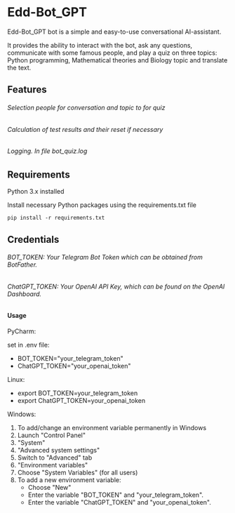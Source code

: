 # Edd-Bot_GPT
Edd-Bot_GPT bot is a simple and easy-to-use conversational AI-assistant.

It provides the ability to interact with the bot, ask any questions, communicate with some famous people, 
and play a quiz on three topics: Python programming, Mathematical theories and Biology topic and translate the text.

## Features

###### Selection people for conversation and topic to for quiz

###### Calculation of test results and their reset if necessary

###### Logging. In file bot_quiz.log

## Requirements
Python 3.x installed

Install necessary Python packages using the requirements.txt file

`pip install -r requirements.txt`

## Credentials

###### BOT_TOKEN: Your Telegram Bot Token which can be obtained from BotFather.

###### ChatGPT_TOKEN: Your OpenAI API Key, which can be found on the OpenAI Dashboard.

#### Usage

PyCharm:

set in .env file:
* BOT_TOKEN="your_telegram_token"
* ChatGPT_TOKEN="your_openai_token"

Linux:
* export BOT_TOKEN=your_telegram_token
* export ChatGPT_TOKEN=your_openai_token

Windows:
1. To add/change an environment variable permanently in Windows
2. Launch "Control Panel"
3. "System"
4. "Advanced system settings"
5. Switch to "Advanced" tab
6. "Environment variables"
7. Choose "System Variables" (for all users)
8. To add a new environment variable:
   * Choose "New"
   * Enter the variable "BOT_TOKEN" and "your_telegram_token".
   * Enter the variable "ChatGPT_TOKEN" and "your_openai_token".
